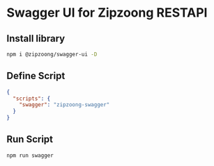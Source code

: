 # Swagger UI for Zipzoong RESTAPI

## Install library

```bash
npm i @zipzoong/swagger-ui -D
```

## Define Script

```json
{
  "scripts": {
    "swagger": "zipzoong-swagger"
  }
}
```

## Run Script

```bash
npm run swagger
```
